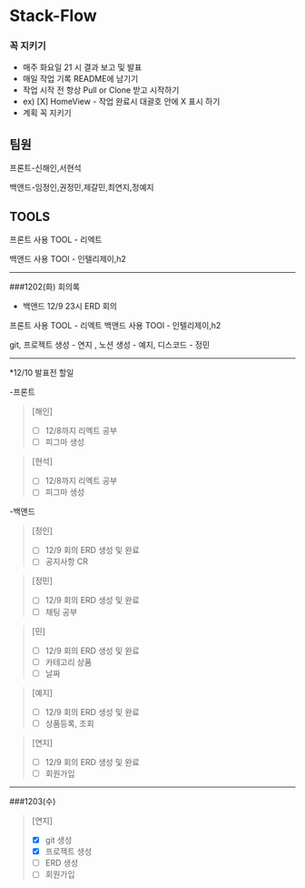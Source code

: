 # Stack-Flow
### 꼭 지키기
* 매주 화요일 21 시 결과 보고 및 발표
* 매일 작업 기록 README에 남기기
* 작업 시작 전 항상 Pull or Clone 받고 시작하기
* ex) [X] HomeView - 작업 완료시 대괄호 안에 X 표시 하기
* 계획 꼭 지키기

## 팀원

프론트-신해인,서현석

백앤드-임정인,권정민,제갈민,최연지,정예지

## TOOLS
프론트 사용 TOOL - 리엑트

백앤드 사용 TOOl - 인텔리제이,h2

----

###1202(화)
회의록
* 백앤드 12/9 23시 ERD 회의

프론트 사용 TOOL - 리엑트
백앤드 사용 TOOl - 인텔리제이,h2

git, 프로젝트 생성 - 연지
, 노션 생성 - 예지, 디스코드 - 정민


----

*12/10 발표전 할일

-프론트
>[해인]
> -[ ] 12/8까지 리엑트 공부
> -[ ] 피그마 생성

>[현석]
> -[ ] 12/8까지 리엑트 공부
> -[ ] 피그마 생성

-백앤드
> [정인]
> -[ ] 12/9 회의 ERD 생성 및 완료
> -[ ] 공지사항 CR

> [정민]
> -[ ] 12/9 회의 ERD 생성 및 완료
> -[ ] 채팅 공부

> [민]
> -[ ] 12/9 회의 ERD 생성 및 완료
> -[ ] 카테고리 상품
> -[ ] 날짜

> [예지]
> -[ ] 12/9 회의 ERD 생성 및 완료
> -[ ] 상품등록, 조회

> [연지]
> -[ ] 12/9 회의 ERD 생성 및 완료
> -[ ] 회원가입
----

###1203(수)
> [연지]
> -[X] git 생성
> -[X] 프로젝트 생성
> -[ ]  ERD 생성
> -[ ] 회원가입

